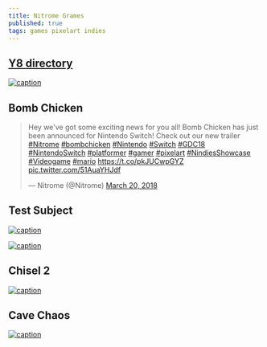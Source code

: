 ```yaml
---
title: Nitrome Grames
published: true
tags: games pixelart indies
---
```

## [Y8 directory](http://www.y8.com/tags/nitrome)
[![caption](https://img.youtube.com/vi/6Btw7KuRJME/0.jpg)](https://www.youtube.com/watch?v=6Btw7KuRJME)

## Bomb Chicken

<blockquote class="twitter-tweet" data-lang="en"><p lang="en" dir="ltr">Hey we&#39;ve got some exciting news for you all! Bomb Chicken has just been announced for Nintendo Switch! Check out our new trailer <a href="https://twitter.com/hashtag/Nitrome?src=hash&amp;ref_src=twsrc%5Etfw">#Nitrome</a> <a href="https://twitter.com/hashtag/bombchicken?src=hash&amp;ref_src=twsrc%5Etfw">#bombchicken</a> <a href="https://twitter.com/hashtag/Nintendo?src=hash&amp;ref_src=twsrc%5Etfw">#Nintendo</a> <a href="https://twitter.com/hashtag/Switch?src=hash&amp;ref_src=twsrc%5Etfw">#Switch</a> <a href="https://twitter.com/hashtag/GDC18?src=hash&amp;ref_src=twsrc%5Etfw">#GDC18</a> <a href="https://twitter.com/hashtag/NintendoSwitch?src=hash&amp;ref_src=twsrc%5Etfw">#NintendoSwitch</a> <a href="https://twitter.com/hashtag/platformer?src=hash&amp;ref_src=twsrc%5Etfw">#platformer</a> <a href="https://twitter.com/hashtag/gamer?src=hash&amp;ref_src=twsrc%5Etfw">#gamer</a> <a href="https://twitter.com/hashtag/pixelart?src=hash&amp;ref_src=twsrc%5Etfw">#pixelart</a> <a href="https://twitter.com/hashtag/NindiesShowcase?src=hash&amp;ref_src=twsrc%5Etfw">#NindiesShowcase</a> <a href="https://twitter.com/hashtag/Videogame?src=hash&amp;ref_src=twsrc%5Etfw">#Videogame</a> <a href="https://twitter.com/hashtag/mario?src=hash&amp;ref_src=twsrc%5Etfw">#mario</a> <a href="https://t.co/pkJUCwpGYZ">https://t.co/pkJUCwpGYZ</a> <a href="https://t.co/51AuaYHJdf">pic.twitter.com/51AuaYHJdf</a></p>&mdash; Nitrome (@Nitrome) <a href="https://twitter.com/Nitrome/status/976130386223910912?ref_src=twsrc%5Etfw">March 20, 2018</a></blockquote>
<script async src="https://platform.twitter.com/widgets.js" charset="utf-8"></script>


## Test Subject
[![caption](https://img.youtube.com/vi/WOp6I1FQKco/0.jpg)](https://www.youtube.com/watch?v=WOp6I1FQKco)

[![caption](https://img.youtube.com/vi/uYT8qF-BJ8I/0.jpg)](https://www.youtube.com/watch?v=uYT8qF-BJ8I)

## Chisel 2 
[![caption](https://img.youtube.com/vi/6dN0MjBeEvI/0.jpg)](https://www.youtube.com/watch?v=6dN0MjBeEvI)

## Cave Chaos
[![caption](https://img.youtube.com/vi/6qDXkEY6t1M/0.jpg)](https://www.youtube.com/watch?v=6qDXkEY6t1M)
